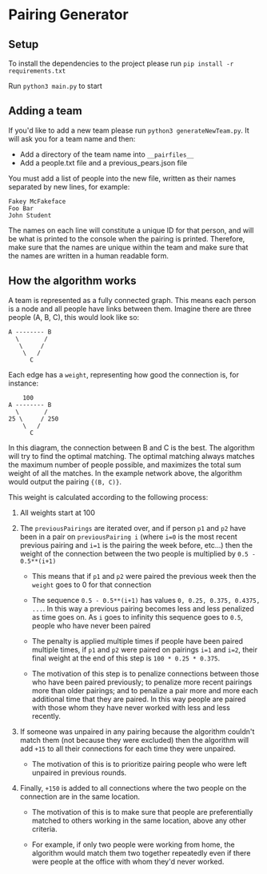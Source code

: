 # Pairing Generator

## Setup

To install the dependencies to the project please run `pip install -r requirements.txt`

Run `python3 main.py` to start

## Adding a team

If you'd like to add a new team please run `python3 generateNewTeam.py`.
It will ask you for a team name and then:

- Add a directory of the team name into `__pairfiles__`
- Add a people.txt file and a previous_pears.json file

You must add a list of people into the new file, written as their names separated by new lines, for example:

```
Fakey McFakeface
Foo Bar
John Student
```

The names on each line will constitute a unique ID for that person, and will be what is printed to the console when the pairing is printed.
Therefore, make sure that the names are unique within the team and make sure that the names are written in a human readable form.

## How the algorithm works

A team is represented as a fully connected graph.
This means each person is a node and all people have links between them.
Imagine there are three people (A, B, C), this would look like so:

```
A -------- B
  \       /
   \     /
    \   /
      C
```

Each edge has a `weight`, representing how good the connection is, for instance:

```
    100
A -------- B
  \       /
25 \     / 250
    \   /
      C
```

In this diagram, the connection between B and C is the best. The algorithm will try to find the optimal matching. The optimal matching always matches the maximum number of people possible, and maximizes the total sum weight of all the matches. In the example network above, the algorithm would output the pairing `{(B, C)}`.

This weight is calculated according to the following process:

1. All weights start at 100

2. The `previousPairings` are iterated over, and if person `p1` and `p2` have been in a pair on `previousPairing i` (where `i=0` is the most recent previous pairing and `i=1` is the pairing the week before, etc...) then the weight of the connection between the two people is multiplied by `0.5 - 0.5**(i+1)`

   - This means that if `p1` and `p2` were paired the previous week then the `weight` goes to 0 for that connection

   - The sequence `0.5 - 0.5**(i+1)` has values `0, 0.25, 0.375, 0.4375, ...`. In this way a previous pairing becomes less and less penalized as time goes on. As `i` goes to infinity this sequence goes to `0.5`, people who have never been paired

   - The penalty is applied multiple times if people have been paired multiple times, if `p1` and `p2` were paired on pairings `i=1` and `i=2`, their final weight at the end of this step is `100 * 0.25 * 0.375`.

   - The motivation of this step is to penalize connections between those who have been paired previously; to penalize more recent pairings more than older pairings; and to penalize a pair more and more each additional time that they are paired. In this way people are paired with those whom they have never worked with less and less recently.

3. If someone was unpaired in any pairing because the algorithm couldn't match them (not because they were excluded) then the algorithm will add `+15` to all their connections for each time they were unpaired.

   - The motivation of this is to prioritize pairing people who were left unpaired in previous rounds.

4. Finally, `+150` is added to all connections where the two people on the connection are in the same location.

   - The motivation of this is to make sure that people are preferentially matched to others working in the same location, above any other criteria.

   - For example, if only two people were working from home, the algorithm would match them two together repeatedly even if there were people at the office with whom they'd never worked.
